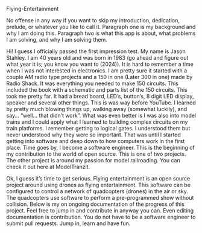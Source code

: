 Flying-Entertainment

No offense in any way if you want to skip my introduction, dedication, prelude, or whatever you like to call it.  Paragraph one is my background and why I am doing this. Paragraph two is what this app is about, what problems I am solving, and why I am solving them. 
 
Hi! I guess I officially passed the first impression test. My name is Jason Stahley. I am 40 years old and was born in 1983 (go ahead and figure out what year it is; you know you want to (2024)). It is hard to remember a time when I was not interested in electronics. I am pretty sure it started with a couple AM radio type projects and a 150 in one (Later 300 in one) made by Radio Shack. It was everything you needed to make 150 circuits. This included the book with a schematic and parts list of the 150 circuits. This took me pretty far. It had a bread board, LED’s, button’s, 8 digit LED display, speaker and several other things. This is was way before YouTube. I learned by pretty much blowing things up, walking away (somewhat luckily), and say… “well… that didn’t work”. What was even better is I was also into model trains and I could apply what I learned to building complex circuits on my train platforms. I remember getting to logical gates. I understood them but never understood why they were so important. That was until I started getting into software and deep down to how computers work in the first place. Time goes by, I become a software engineer. This is the beginning of my contribution to the world of open source. This is one of two projects. The other project is around my passion for model railroading. You can check it out here at ModelTranzit. 

Ok, I guess it’s time to get serious. Flying entertainment is an open source project around using drones as flying entertainment. This software can be configured to control a network of quadcopters (drones) in the air or sky. The quadcopters use software to perform a pre-programmed show without collision. Below is my on ongoing documentation of the progress of this project. Feel free to jump in and contribute in anyway you can. Even editing documentation is contribution. You do not have to be a software engineer to submit pull requests. Jump in, learn and have fun.  
